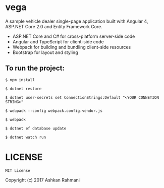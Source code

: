 # vega
A sample vehicle dealer single-page application built with Angular 4, ASP.NET Core 2.0 and Entity Framework Core.

- ASP.NET Core and C# for cross-platform server-side code
- Angular and TypeScript for client-side code
- Webpack for building and bundling client-side resources
- Bootstrap for layout and styling


## To run the project:

`$ npm install`

`$ dotnet restore`

`$ dotnet user-secrets set ConnectionStrings:Default "<YOUR CONNETION STRING>"`

`$ webpack --config webpack.config.vendor.js`

`$ webpack`

`$ dotnet ef database update`

`$ dotnet watch run`

# LICENSE
`MIT License`

Copyright (c) 2017 Ashkan Rahmani
